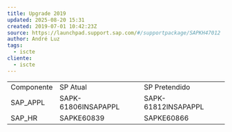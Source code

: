 ```yaml
---
title: Upgrade 2019
updated: 2025-08-20 15:31
created: 2019-07-01 10:42:23Z
source: https://launchpad.support.sap.com/#/supportpackage/SAPKH47012
author: André Luz
tags:
  - iscte
cliente:
  - iscte
---
```


|     |     |     |
| --- | --- | --- |
| Componente | SP Atual | SP Pretendido |
| SAP_APPL | SAPK-61806INSAPAPPL | SAPK-61812INSAPAPPL |
| SAP_HR | SAPKE60839 | SAPKE60866 |